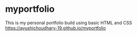 # myportfolio
This is my personal portfolio build using basic HTML and CSS
https://ayushichoudhary-19.github.io/myportfolio
